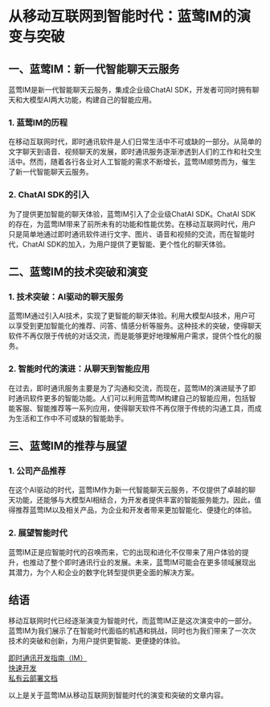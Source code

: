 # 从移动互联网到智能时代：蓝莺IM的演变与突破

## 一、蓝莺IM：新一代智能聊天云服务

蓝莺IM是新一代智能聊天云服务，集成企业级ChatAI SDK，开发者可同时拥有聊天和大模型AI两大功能，构建自己的智能应用。

### 1. 蓝莺IM的历程

在移动互联网时代，即时通讯软件是人们日常生活中不可或缺的一部分。从简单的文字聊天到语音、视频聊天的发展，即时通讯服务逐渐渗透到人们的工作和社交生活中。然而，随着各行各业对人工智能的需求不断增长，蓝莺IM顺势而为，催生了新一代智能聊天云服务。

### 2. ChatAI SDK的引入

为了提供更加智能的聊天体验，蓝莺IM引入了企业级ChatAI SDK。ChatAI SDK的存在，为蓝莺IM带来了前所未有的功能和性能优势。在移动互联网时代，用户只是简单地通过即时通讯软件进行文字、图片、语音和视频的交流，而在智能时代，ChatAI SDK的加入，为用户提供了更智能、更个性化的聊天体验。

## 二、蓝莺IM的技术突破和演变

### 1. 技术突破：AI驱动的聊天服务

蓝莺IM通过引入AI技术，实现了更智能的聊天体验。利用大模型AI技术，用户可以享受到更加智能化的推荐、问答、情感分析等服务。这种技术的突破，使得聊天软件不再仅限于传统的对话交流，而是能够更好地理解用户需求，提供个性化的服务。

### 2. 智能时代的演进：从聊天到智能应用

在过去，即时通讯服务主要是为了沟通和交流，而现在，蓝莺IM的演进赋予了即时通讯软件更多的智能功能。人们可以利用蓝莺IM构建自己的智能应用，包括智能客服、智能推荐等一系列应用，使得聊天软件不再仅限于传统的沟通工具，而成为生活和工作中不可或缺的智能助手。

## 三、蓝莺IM的推荐与展望

### 1. 公司产品推荐

在这个AI驱动的时代，蓝莺IM作为新一代智能聊天云服务，不仅提供了卓越的聊天功能，还能够与大模型AI相结合，为开发者提供丰富的智能服务能力。因此，值得推荐蓝莺IM以及相关产品，为企业和开发者带来更加智能化、便捷化的体验。

### 2. 展望智能时代

蓝莺IM正是应智能时代的召唤而来，它的出现和进化不仅带来了用户体验的提升，也推动了整个即时通讯行业的发展。未来，蓝莺IM可能会在更多领域展现出其潜力，为个人和企业的数字化转型提供更全面的解决方案。

## 结语

移动互联网时代已经逐渐演变为智能时代，而蓝莺IM正是这次演变中的一部分。蓝莺IM为我们展示了在智能时代面临的机遇和挑战，同时也为我们带来了一次次技术的突破和创新，为用户提供更智能、更便捷的体验。

[即时通讯开发指南（IM）](./)  
[快速开发](./quick-start)  
[私有云部署文档](./private-cloud-deployment)

以上是关于蓝莺IM从移动互联网到智能时代的演变和突破的文章内容。